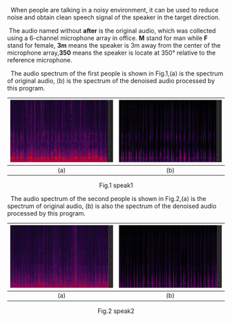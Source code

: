  &nbsp; When people are talking in a noisy environment, it can be used to reduce noise and obtain clean speech signal of the speaker in the target direction.

 
 &nbsp;The audio named without **after** is the original audio, which was collected using a 6-channel microphone array in office. **M** stand for man while **F** stand for female, **3m** means the speaker is 3m away from the center of the microphone array,**350** means the speaker is locate at 350° relative to the reference microphone.

  &nbsp; The audio spectrum of the first people is shown in Fig.1,(a) is the spectrum of original audio, (b) is the spectrum of the denoised audio processed by this program.
  
| ![Image A](./<spectrum>/man_before.png) | ![Image B](./<spectrum>/man_after.png) |
|:---:|:---:|
| (a) | (b) |

<p align="center">
Fig.1 speak1
</p>

  &nbsp; The audio spectrum of the second people is shown in Fig.2,(a) is the spectrum of original audio, (b) is also the spectrum of the denoised audio processed by this program.
  
| ![Image A](./<spectrum>/female_before.png) | ![Image B](./<spectrum>/female_after.png) |
|:---:|:---:|
| (a) | (b) |


<p align="center">
Fig.2 speak2
</p>


